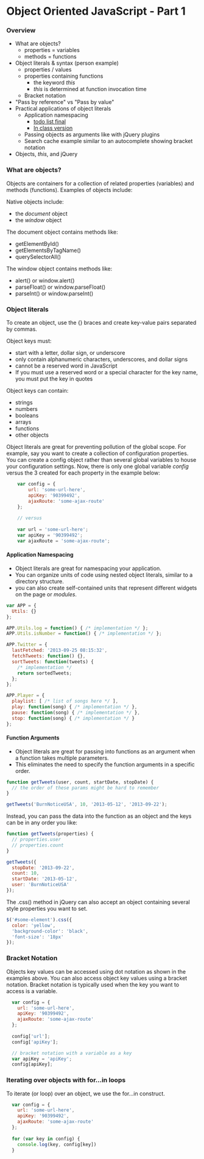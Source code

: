 Object Oriented JavaScript - Part 1
===================================

### Overview

* What are objects?
  * properties = variables
  * methods = functions
* Object literals & syntax (person example)
  * properties / values
  * properties containing functions
    * the keyword _this_
    * _this_ is determined at function invocation time
  * Bracket notation
* "Pass by reference" vs "Pass by value"
* Practical applications of object literals
  * Application namespacing 
    * [todo list final](http://jsbin.com/uXAzeGi/2/edit)
    * [In class version](http://jsbin.com/ENEwaHu/1/edit)
  * Passing objects as arguments like with jQuery plugins
  * Search cache example similar to an autocomplete showing bracket notation
* Objects, _this_, and jQuery

### What are objects?

Objects are containers for a collection of related properties (variables) and methods (functions). Examples of objects include:

Native objects include:

* the _document_ object
* the _window_ object

The document object contains methods like:
* getElementById()
* getElementsByTagName()
* querySelectorAll()

The window object contains methods like:
* alert() or window.alert()
* parseFloat() or window.parseFloat()
* parseInt() or window.parseInt()

### Object literals

To create an object, use the {} braces and create key-value pairs separated by commas.

Object keys must:

* start with a letter, dollar sign, or underscore
* only contain alphanumeric characters, underscores, and dollar signs
* cannot be a reserved word in JavaScript
* If you must use a reserved word or a special character for the key name, you must put the key in quotes

Object keys can contain:

* strings
* numbers
* booleans
* arrays
* functions
* other objects


Object literals are great for preventing pollution of the global scope. For example, say you want to create a collection of configuration properties. You can create a config object rather than several global variables to house your configuration settings. Now, there is only one global variable _config_ versus the 3 created for each property in the example below:

```js
	var config = {
		url: 'some-url-here',
		apiKey: '90399492',
		ajaxRoute: 'some-ajax-route'
	};
	
	// versus
	
	var url = 'some-url-here';
	var apiKey = '90399492';
	var ajaxRoute = 'some-ajax-route';
```

#### Application Namespacing

* Object literals are great for namespacing your application. 
* You can organize units of code using nested object literals, similar to a directory structure.
* you can also create self-contained units that represent different widgets on the page or _modules_.

```js
var APP = {
  Utils: {}
};

APP.Utils.log = function() { /* implementation */ };
APP.Utils.isNumber = function() { /* implementation */ };

APP.Twitter = {
  lastFetched: '2013-09-25 08:15:32',
  fetchTweets: function() {},
  sortTweets: function(tweets) {
    /* implementation */
    return sortedTweets;
  };
};

APP.Player = {
  playlist: [ /* list of songs here */ ],
  play: function(song) { /* implementation */ },
  pause: function(song) { /* implementation */ },
  stop: function(song) { /* implementation */ }
};
```

#### Function Arguments

* Object literals are great for passing into functions as an argument when a function takes multiple parameters. 
* This eliminates the need to specify the function arguments in a specific order.

```js
function getTweets(user, count, startDate, stopDate) {
  // the order of these params might be hard to remember
}

getTweets('BurnNoticeUSA', 10, '2013-05-12', '2013-09-22');
```

Instead, you can pass the data into the function as an object and the keys can be in any order you like:

```js
function getTweets(properties) {
  // properties.user
  // properties.count
}

getTweets({
  stopDate: '2013-09-22',
  count: 10,
  startDate: '2013-05-12',
  user: 'BurnNoticeUSA'
});
```

The .css() method in jQuery can also accept an object containing several style properties you want to set.

```js
$('#some-element').css({
  color: 'yellow',
  'background-color': 'black',
  'font-size': '18px'
});
```

### Bracket Notation

Objects key values can be accessed using dot notation as shown in the examples above. You can also access object key values using a bracket notation. Bracket notation is typically used when the key you want to access is a variable.

```js
  var config = {
    url: 'some-url-here',
    apiKey: '90399492',
    ajaxRoute: 'some-ajax-route'
  };
  
  config['url'];
  config['apiKey'];

  // bracket notation with a variable as a key
  var apiKey = 'apiKey';
  config[apiKey];
```

### Iterating over objects with for...in loops

To iterate (or loop) over an object, we use the for...in construct.

```js
  var config = {
    url: 'some-url-here',
    apiKey: '90399492',
    ajaxRoute: 'some-ajax-route'
  };
  
  for (var key in config) {
    console.log(key, config[key])
  }
```

